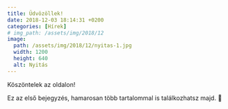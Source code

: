 ```yaml
---
title: Üdvözöllek!
date: 2018-12-03 18:14:31 +0200
categories: [Hírek]
# img_path: /assets/img/2018/12
image:
  path: /assets/img/2018/12/nyitas-1.jpg
  width: 1200
  height: 640
  alt: Nyitás
---
```


Köszöntelek az oldalon!

Ez az első bejegyzés, hamarosan több tartalommal is találkozhatsz majd. 🙂
